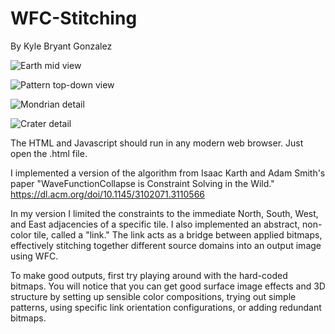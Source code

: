 # WFC-Stitching

By Kyle Bryant Gonzalez

<p aling="center"><img alt="Earth mid view" src="http://kylegonzalez.com/SpaceSyntax/EarthMidView.png"></p>
<p aling="center"><img alt="Pattern top-down view" src="http://kylegonzalez.com/SpaceSyntax/PatternBirdsEye.png"></p>
<p aling="center"><img alt="Mondrian detail" src="http://kylegonzalez.com/SpaceSyntax/MondrianDetail.png"></p>
<p aling="center"><img alt="Crater detail" src="http://kylegonzalez.com/SpaceSyntax/CraterDepth.png"></p>

The HTML and Javascript should run in any modern web browser. Just open the .html file.

I implemented a version of the algorithm from Isaac Karth and Adam Smith's paper "WaveFunctionCollapse is Constraint Solving in the Wild." https://dl.acm.org/doi/10.1145/3102071.3110566

In my version I limited the constraints to the immediate North, South, West, and East adjacencies of a specific tile. I also implemented an abstract, non-color tile, called a "link." The link acts as a bridge between applied bitmaps, effectively stitching together different source domains into an output image using WFC. 

To make good outputs, first try playing around with the hard-coded bitmaps. You will notice that you can get good surface image effects and 3D structure by setting up sensible color compositions, trying out simple patterns, using specific link orientation configurations, or adding redundant bitmaps. 
